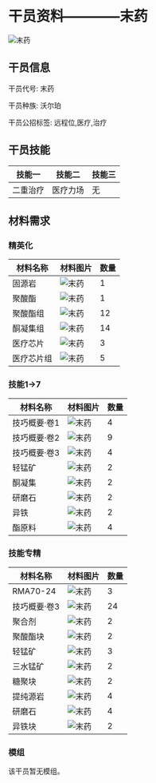 # 干员资料————末药

![末药](./oprImages/末药.png)

## 干员信息

干员代号: 末药

干员种族: 沃尔珀

干员公招标签: 远程位,医疗,治疗

## 干员技能

| 技能一       | 技能二   | 技能三 |
| ------------ | -------- | ------ |
| 二重治疗 | 医疗力场 | 无 |

## 材料需求

### 精英化

| 材料名称      | 材料图片 | 数量  |
|---------|---------|-----|
| 固源岩 | ![末药](./matIcons/固源岩.png)  |   1  |
| 聚酸酯 | ![末药](./matIcons/聚酸酯.png)  |   1  |
| 聚酸酯组 | ![末药](./matIcons/聚酸酯组.png)  |   12  |
| 酮凝集组 | ![末药](./matIcons/酮凝集组.png)  |   14  |
| 医疗芯片 | ![末药](./matIcons/医疗芯片.png)  |   3  |
| 医疗芯片组 | ![末药](./matIcons/医疗芯片组.png)  |   5  |

### 技能1→7

| 材料名称      | 材料图片 | 数量  |
|---------|---------|-----|
| 技巧概要·卷1 | ![末药](./matIcons/技巧概要·卷1.png)  |   4  |
| 技巧概要·卷2 | ![末药](./matIcons/技巧概要·卷2.png)  |   9  |
| 技巧概要·卷3 | ![末药](./matIcons/技巧概要·卷3.png)  |   4  |
| 轻锰矿 | ![末药](./matIcons/轻锰矿.png)  |   2  |
| 酮凝集 | ![末药](./matIcons/酮凝集.png)  |   2  |
| 研磨石 | ![末药](./matIcons/研磨石.png)  |   2  |
| 异铁 | ![末药](./matIcons/异铁.png)  |   2  |
| 酯原料 | ![末药](./matIcons/酯原料.png)  |   4  |

### 技能专精

| 材料名称      | 材料图片 | 数量  |
|---------|---------|-----|
| RMA70-24 | ![末药](./matIcons/RMA70-24.png)  |   3  |
| 技巧概要·卷3 | ![末药](./matIcons/技巧概要·卷3.png)  |   24  |
| 聚合剂 | ![末药](./matIcons/聚合剂.png)  |   2  |
| 聚酸酯块 | ![末药](./matIcons/聚酸酯块.png)  |   2  |
| 轻锰矿 | ![末药](./matIcons/轻锰矿.png)  |   3  |
| 三水锰矿 | ![末药](./matIcons/三水锰矿.png)  |   2  |
| 糖聚块 | ![末药](./matIcons/糖聚块.png)  |   2  |
| 提纯源岩 | ![末药](./matIcons/提纯源岩.png)  |   4  |
| 研磨石 | ![末药](./matIcons/研磨石.png)  |   4  |
| 异铁块 | ![末药](./matIcons/异铁块.png)  |   2  |

### 模组

该干员暂无模组。
